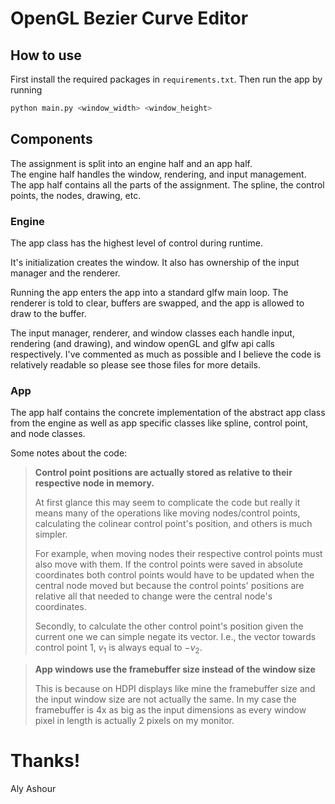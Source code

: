 # OpenGL Bezier Curve Editor

## How to use

First install the required packages in `requirements.txt`.
Then run the app by running 

```bash
python main.py <window_width> <window_height>
```

## Components

The assignment is split into an engine half and an app half.  
The engine half handles the window, rendering, and input management.  
The app half contains all the parts of the assignment. The spline, the control points, the nodes, drawing, etc.

### Engine

The app class has the highest level of control during runtime.  

It's initialization creates the window. It also has ownership of the input manager and the renderer.  

Running the app enters the app into a standard glfw main loop. The renderer is told to clear, buffers are swapped, and the app is allowed to draw to the buffer.  

The input manager, renderer, and window classes each handle input, rendering (and drawing), and window openGL and glfw api calls respectively. I've commented as much as possible and I believe the code is relatively readable so please see those files for more details.

### App
The app half contains the concrete implementation of the abstract app class from the engine as well as app specific classes like spline, control point, and node classes.

Some notes about the code:

> **Control point positions are actually stored as relative to their respective node in memory.**
>
> At first glance this may seem to complicate the code but really it means many of the operations like moving nodes/control points, calculating the colinear control point's position, and others is much simpler.
>
> For example, when moving nodes their respective control points must also move with them. If the control points were saved in absolute coordinates both control points would have to be updated when the central node moved but because the control points' positions are relative all that needed to change were the central node's coordinates.
>
> Secondly, to calculate the other control point's position given the current one we can simple negate its vector. I.e., the vector towards control point 1, $v_1$ is always equal to $-v_2$.

>**App windows use the framebuffer size instead of the window size**
> 
> This is because on HDPI displays like mine the framebuffer size and the input window size are not actually the same. In my case the framebuffer is 4x as big as the input dimensions as every window pixel in length is actually 2 pixels on my monitor.

# Thanks!
Aly Ashour  